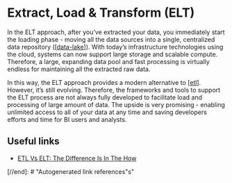 # Extract, Load & Transform (ELT)

In the ELT approach, after you’ve extracted your data, you immediately start the loading phase - moving all the data sources into a single, centralized data repository ([[data-lake]]). With today’s infrastructure technologies using the cloud, systems can now support large storage and scalable compute. Therefore, a large, expanding data pool and fast processing is virtually endless for maintaining all the extracted raw data.

In this way, the ELT approach provides a modern alternative to [[etl]]. However, it’s still evolving. Therefore, the frameworks and tools to support the ELT process are not always fully developed to facilitate load and processing of large amount of data. The upside is very promising - enabling unlimited access to all of your data at any time and saving developers efforts and time for BI users and analysts.

## Useful links

- [ETL Vs ELT: The Difference Is In The How
  ](https://blog.panoply.io/etl-vs-elt-the-difference-is-in-the-how)

[//begin]: # "Autogenerated link references for markdown compatibility"
[data-lake]: data-lake "Data Lake"
[etl]: etl "Extract, transform & load (ETL)"

[//end]: # "Autogenerated link references"s"
